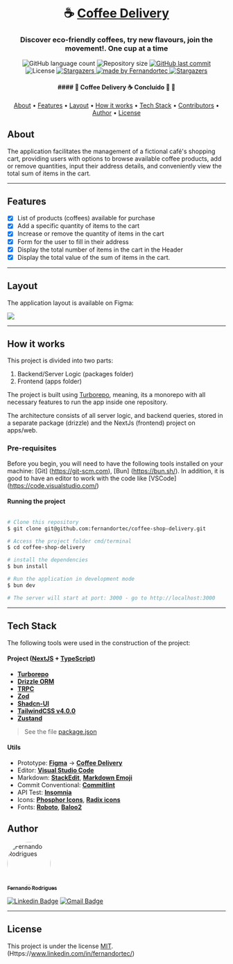 <h1 align="center">
   ☕️ <a href="#"> Coffee Delivery </a>
</h1>

<h3 align="center">
    Discover eco-friendly coffees, try new flavours, join the movement!. One cup at a time
</h3>

<p align="center">
  <img alt="GitHub language count" src="https://img.shields.io/github/languages/count/fernandortec/coffee-shop-delivery?color=%2304D361">

  <img alt="Repository size" src="https://img.shields.io/github/repo-size/fernandortec/coffee-shop-delivery">
  
  <a href="https://github.com/fernandortec/coffee-shop-delivery/commits/master">
    <img alt="GitHub last commit" src="https://img.shields.io/github/last-commit/fernandortec/coffee-shop-delivery">
  </a>
    
   <img alt="License" src="https://img.shields.io/badge/license-MIT-brightgreen">
   <a href="https://github.com/fernandortec/coffee-shop-delivery">
    <img alt="Stargazers" src="https://img.shields.io/github/stars/fernandortec/coffee-shop-delivery?style=social">
  </a>

  <a href="https://github.com/fernandortec">
    <img alt="made by Fernandortec" src="https://img.shields.io/badge/made%20by-fernandortec-%237519C1">
  </a>
  
  <a href="https://linkedin.com/in/fernandortec">
    <img alt="Stargazers" src="https://img.shields.io/badge/Linkedin -fernandortec-%237159c1?style=flat&logo=ghost">
    </a> 
</p>


<h4 align="center"> 
	 #### 🚧 Coffee Delivery  ☕️ Concluído 🚀 🚧
</h4>

<p align="center">
 <a href="#about">About</a> •
 <a href="#features">Features</a> •
 <a href="#layout">Layout</a> • 
 <a href="#how-it-works">How it works</a> • 
 <a href="#tech-stack">Tech Stack</a> • 
 <a href="#contributors">Contributors</a> • 
 <a href="#author">Author</a> • 
 <a href="#user-content-license">License</a>

</p>


## About

The application facilitates the management of a fictional café's shopping cart, providing users with options to browse available coffee products, add or remove quantities, input their address details, and conveniently view the total sum of items in the cart.

---

## Features

- [x] List of products (coffees) available for purchase
- [x] Add a specific quantity of items to the cart
- [x] Increase or remove the quantity of items in the cart
- [x] Form for the user to fill in their address
- [x] Display the total number of items in the cart in the Header
- [x] Display the total value of the sum of items in the cart.

---

## Layout

The application layout is available on Figma:

<a href="https://www.figma.com/file/NWvvHtx9RWPGiLamXWflMj/Coffee-Delivery-%E2%80%A2-Desafio-React-Copy?fuid=897565135785665940">
  <img src="https://lh3.googleusercontent.com/fife/ALs6j_EyzxsRy_NiNi9aDKv_WdxvRQSsEqFY9X-XidaHgyUMocrZ6lLj9g0bCDLHcP3hvvpJ7b_JDHEKA4uhZdxZgTvuq9rqbaM6IefYsJjxegdbhZvfpMuPPJTp6Ct9-ls4uMZPljf4RiEeHqzpEVJyrf7g9YLJfFmaQh_KXNDJ7kYucZqpstMd7QtGL83B8t8mpfFDt_aTn5TxRWQZxQX936muK3NxeK85TLlo9eAJjJuyJTtYi0_4T3Y2-wkd4ONkTM-RsjkrosYPkpNyGplHEQeTbWry9m3PEgRsvTDNqoJ7FSbg8z3EBO1YcK_F_gx0gVLoe6j2ANzdmRtsyZPLbVaaN1tP-D1AU9WBO2EJgjWIW7kMypIe2v5hzDoJ3P31TN00HBVzgdNPk40GXbikK5HNfQv1IL-IQgwNhoykKYeMJ2vLMq_gncTBb_gW7lnldbolgEVrlIcGXi7DB0Jy77O65MH3FU6sBFHu761ynXBCY58VKFgxu5jP8WphvPhp0lG7PFWSUKl3sUkAdyukfG6nHgipiUrFBxYycMPs_f8-dT8pnJ8rxWzNmjXk_mMOVu0R8ubgcN33zCq05S2tePHDGRHlvjYLua5CBpwtOtJBNjVcoz3cVC2Odb_euAWVqaM3K4X5R9yWrD0PTlZzUhY6DKpHhHRk0xqpWpmxRmqTbC48SU3c70M6vvptlMoBqWyGeBXWD1ExTMdV3cLx70EGt_Fi-jFMnsPXUUD7IN5-wUazP3ccL8VAaGyjQHGwN84iqNsLJVlyPWD9HB8P3ll5o57CG3mW_rJdBUCfluxi9etwbxNbVz4j58x1azPP0bsT5SYv1a4Mexd9asVxO_D-nNsScxcWVGAEdWCDRkOvUi_gug54wHRt9NNVuRNvAgZ5M4ZP95q_p4N4t_THoH6J6LTkYcFMtHLriKMxmEbUMXWeH9ZHIeAkjXHn1M7JzSaQhQobtU9p8-g3kkidT5aiKGDNyohdsEHwqcNtZkzXVgG82CTX4xkE0Q_dhlGmcRwDv7ifASjF2cTH16SD4MSoYrNFoYsor4TB-ghbLoysiHt5p34veOKXk34s0FQPIkylM-iBHWFbegsiJiQ1ouOwmAyAgeGKgNynBNPY4N2kRXIPLpjKbv8fWK9bSElW9ybKAGZH35E6yTq7FWq6jyVu8t9wJhmu-JNRQY9b0NZ8rYvYqs8xbnGv63D5rn1YUgVh9DGb0HYoNXycacc48ZmAzlOObN144kpZCb-G1CYZOVYxOtbRk_GMmE59i07EXFuDTCgUoqHFbkf_UaflxD8YkHxngemd7D8oC3VEf143gjz7rj6NnGFt30XnARWGF-vWbeCvxIvUjkNWGqHgu57a81T182oza6T3uDrVbCZTZMgIKhVJ3i7JxlpSZ9Bg1_ZMFPEdvDMQ7QDQ9d5Bv_Uldg1TRaTRGvr9IwsJtziIgQFGkxlmE5dpge7Kp1ve1UKMLT-E-C5qC1IGBBgBtZ5eVA08YQNvGg47QCieG7cUADp30wRPNjiI28eWjcftzY1HJLp265TTLP2jKkYfVQIJlokLNPQBzRzR7V6xiOOYAmxCciioJx2lEB-QhT6xeFWfATekLcfXfQav5WOP3UvE17-2kR_982snMjd-mRsfrr1T04kTvK1WCYZzfCtW_NKHDmjga7mgSrsSCKgamexhrpkxkCQ9g-WRCcRgFpLiYWS_MwwZd0jpmtoHoV_77popXsi8yxhzO28AsmOnjaj2HkegT-CsGay5AdEsw6dmS-kG1XrA53iyjcNG0i4i=w1920-h965">
</a>

---

## How it works

This project is divided into two parts:
1. Backend/Server Logic (packages folder)
2. Frontend (apps folder)

The project is built using <a href="https://turbo.build/repo"> Turborepo</a>, meaning, its a monorepo with all necessary features to run the app inside one repository.

The architecture consists of all server logic, and backend queries, stored in a separate package (drizzle) and the NextJs (frontend) project on apps/web.

### Pre-requisites

Before you begin, you will need to have the following tools installed on your machine:
[Git] (https://git-scm.com), [Bun] (https://bun.sh/).
In addition, it is good to have an editor to work with the code like [VSCode] (https://code.visualstudio.com/)

#### Running the project

```bash

# Clone this repository
$ git clone git@github.com:fernandortec/coffee-shop-delivery.git

# Access the project folder cmd/terminal
$ cd coffee-shop-delivery

# install the dependencies
$ bun install

# Run the application in development mode
$ bun dev

# The server will start at port: 3000 - go to http://localhost:3000

```
---

## Tech Stack

The following tools were used in the construction of the project:

#### **Project**  ([NextJS](https://nextjs.org/)  +  [TypeScript](https://www.typescriptlang.org/))

-   **[Turborepo](https://github.com/vercel/turbo)**
-   **[Drizzle ORM](https://github.com/drizzle-team/drizzle-orm)**
-   **[TRPC](https://github.com/trpc/trpc)**
-   **[Zod](https://github.com/colinhacks/zod)**
-   **[Shadcn-UI](https://github.com/shadcn-ui/ui)**
-   **[TailwindCSS v4.0.0](https://github.com/tailwindlabs/tailwindcss)**
-   **[Zustand](https://github.com/pmndrs/zustand)**

> See the file  [package.json](https://github.com/fernandortec/coffee-shop-delivery/package.json)

#### [](https://github.com/fernandortec/coffee-shop-delivery)**Utils**

-   Prototype:  **[Figma](https://www.figma.com/)**  →  **[Coffee Delivery](https://www.figma.com/file/1LILjoq6EBx9d5W14a92rs/Coffee-Delivery-%E2%80%A2-Desafio-React-Copy?fuid=897565135785665940)**
-   Editor:  **[Visual Studio Code](https://code.visualstudio.com/)** 
-   Markdown:  **[StackEdit](https://stackedit.io/)**,  **[Markdown Emoji](https://gist.github.com/rxaviers/7360908)**
-   Commit Conventional:  **[Commitlint](https://github.com/conventional-changelog/commitlint)**
-   API Test:  **[Insomnia](https://insomnia.rest/)**
-   Icons:  **[Phosphor Icons](https://phosphoricons.com/)**,  **[Radix icons](https://www.radix-ui.com/icons)**
-   Fonts:  **[Roboto](https://fonts.google.com/specimen/Roboto)**,  **[Baloo2](https://fonts.google.com/specimen/Baloo+2?query=baloo)**


## Author

<a href="https://github.com/fernandortec">
 <img style="border-radius: 50%;" src="https://github.com/fernandortec.png" width="100px;" alt="Fernando Rodrigues"/>
 <br />
 <sub><b>Fernando Rodrigues</b></sub></a> <a href="https://github.com/fernandortec" title=""></a>
 <br />

[![Linkedin Badge](https://img.shields.io/badge/-Fernando-blue?style=flat-square&logo=Linkedin&logoColor=white&link=https://www.linkedin.com/in/tgmarinho/)](https://www.linkedin.com/in/fernandortec/) 
[![Gmail Badge](https://img.shields.io/badge/-fernandorfigueiredotec@gmail.com-c14438?style=flat-square&logo=Gmail&logoColor=white&link=mailto:tgmarinho@gmail.com)](mailto:fernandorfigueiredotec@gmail.com)

---

## License

This project is under the license [MIT](./LICENSE).
(Https://www.linkedin.com/in/fernandortec/)
